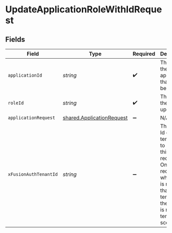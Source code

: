 # UpdateApplicationRoleWithIdRequest


## Fields

| Field                                                                                                                                              | Type                                                                                                                                               | Required                                                                                                                                           | Description                                                                                                                                        |
| -------------------------------------------------------------------------------------------------------------------------------------------------- | -------------------------------------------------------------------------------------------------------------------------------------------------- | -------------------------------------------------------------------------------------------------------------------------------------------------- | -------------------------------------------------------------------------------------------------------------------------------------------------- |
| `applicationId`                                                                                                                                    | *string*                                                                                                                                           | :heavy_check_mark:                                                                                                                                 | The Id of the application that the role belongs to.                                                                                                |
| `roleId`                                                                                                                                           | *string*                                                                                                                                           | :heavy_check_mark:                                                                                                                                 | The Id of the role to update.                                                                                                                      |
| `applicationRequest`                                                                                                                               | [shared.ApplicationRequest](../../models/shared/applicationrequest.md)                                                                             | :heavy_minus_sign:                                                                                                                                 | N/A                                                                                                                                                |
| `xFusionAuthTenantId`                                                                                                                              | *string*                                                                                                                                           | :heavy_minus_sign:                                                                                                                                 | The unique Id of the tenant used to scope this API request. Only required when there is more than one tenant and the API key is not tenant-scoped. |